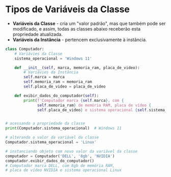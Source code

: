 # Tipos de Variáveis da Classe


- **Variáveis da Classe** - cria um "valor padrão", mas que também pode ser modificado, e assim,  todas as classes abaixo receberão esta propriedade atualizada.
- **Variáveis da Instância** - pertencem exclusivamente à instância.


```python
class Computador:
    # Variávies da Classe
    sistema_operacional = 'Windows 11'

    def __init__(self, marca, memoria_ram, placa_de_video):
        # Variávies da Instância
        self.marca = marca
        self.memoria_ram = memoria_ram
        self.placa_de_video = placa_de_video

    def exibir_dados_do_computador(self):
        print(f'Computador marca {self.marca}, com {
              self.memoria_ram} de memória RAM, placa de vídeo {
              self.placa_de_video} e sistema operacional {self.sistema_operacional}')


# acessando a propriedade da classe
print(Computador.sistema_operacional)  # Windows 11

# alterando o valor da variável da classe
Computador.sistema_operacional = 'Linux'

# instanciando objeto com novo valor da variável da classe
computador = Computador('DELL', '8gb', 'NVIDIA')
computador.exibir_dados_do_computador()
# Computador marca DELL, com 8gb de memória RAM,
# placa de vídeo NVIDIA e sistema operacional Linux
```